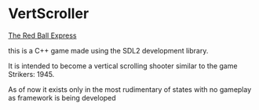 # VertScroller

[The Red Ball Express](https://github.com/jarydpeters/VertScroller/blob/main/assets/sprites/menuLogo.png)

this is a C++ game made using the SDL2 development library.

It is intended to become a vertical scrolling shooter similar to the game Strikers: 1945.

As of now it exists only in the most rudimentary of states with no gameplay as framework is being developed
